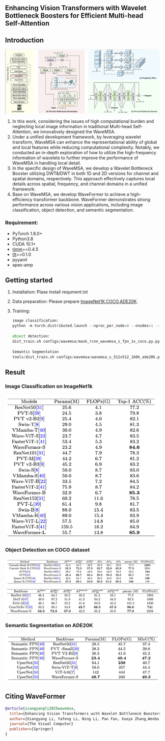 ## Enhancing Vision Transformers with Wavelet Bottleneck Boosters for Efficient Multi-head Self-Attention

## Introduction

![image-20250405172245373](asset/result5.png)

1. In this work, considering the issues of high computational burden and neglecting local image information in traditional Multi-head Self-Attention, we innovatively designed the WaveMSA.
2. Under a unified development framework, by leveraging wavelet transform, WaveMSA can enhance the representational ability of global and local features while reducing computational complexity. Notably, we conducted an in-depth exploration of how to utilize the high-frequency information of wavelets to further improve the performance of WaveMSA in handling local detail.
3. In the specific design of WaveMSA, we develop a Wavelet Bottleneck Booster utilizing DWT&IDWT in both 1D and 2D versions for channel and spatial domains, respectively. This approach effectively captures local details across spatial, frequency, and channel domains in a unified framework.
4. Base on WaveMSA, we develop WaveFormer to achieve a high-efficiency transformer backbone. WaveFormer demonstrates strong performance across various vision applications, including image classification, object detection, and semantic segmentation.

### Requirement:

* PyTorch 1.8.0+
* Python3.8
* CUDA 10.1+
* [timm](https://github.com/rwightman/pytorch-image-models)==0.4.5
* [tlt](https://github.com/zihangJiang/TokenLabeling)==0.1.0
* pyyaml
* apex-amp

## Getting started

1. Installation: Plase install requment.txt
2. Data preparation: Please prepare [ImageNet1K](http://image-net.org/),[COCO](https://cocodataset.org/),[ADE20K](https://groups.csail.mit.edu/vision/datasets/ADE20K/).
3. Training:

   ```python
   image classification:
   python -m torch.distributed.launch --nproc_per_node=8 --nnodes=1 --node_rank=0 --master_addr="localhost" --master_port=12347 --use_env main.py  --epochs 400 --batch-size 12

   object detection:
   dist_train.sh configs/wavemsa/mask_rcnn_wavemsa_s_fpn_1x_coco.py.py 8

   Semantic Segmentation 
   tools/dist_train.sh configs/wavemsa/wavemsa_s_512x512_160k_ade20k.py 8

   ```

## Result

### Image Classification on ImageNet1k

<img src="asset/result.png" style="zoom:67%;" />

### Object Detection on COCO dataset

<img src="asset/result2.png" alt="result2" style="zoom:67%;" />

<img src="asset/result3.png" alt="result3" style="zoom:67%;" />

### Semantic Segmentation on ADE20K

<img src="asset/result4.png" alt="image-20250405171916713" style="zoom:67%;" />

## Citing WaveFormer

```bibtex
@article{xiangyangli2025wavemsa,
  title={Enhancing Vision Transformers with Wavelet Bottleneck Boosters for Efficient Multi-head Self-Attention},
  author={Xiangyang Li, Yafeng Li, Ning Li, Pan Fan, Xueya Zhang,Wenbo Zhang,Qian Wang},
  journal={The Visual Computer}
  publisher={Springer}
}
```
